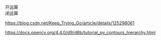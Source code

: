 开运算    
闭运算     

https://blog.csdn.net/Keep_Trying_Go/article/details/125298061    


https://docs.opencv.org/4.4.0/d9/d8b/tutorial_py_contours_hierarchy.html   
